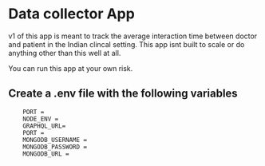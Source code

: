 # Data collector App


v1 of this app is meant to track the average interaction time between doctor and patient in the Indian clincal setting.
This app isnt built to scale or do anything other than this well at all.

You can run this app at your own risk.

## Create a .env file with the following variables
```
    PORT = 
    NODE_ENV = 
    GRAPHQL_URL= 
    PORT = 
    MONGODB_USERNAME = 
    MONGODB_PASSWORD = 
    MONGODB_URL = 
```